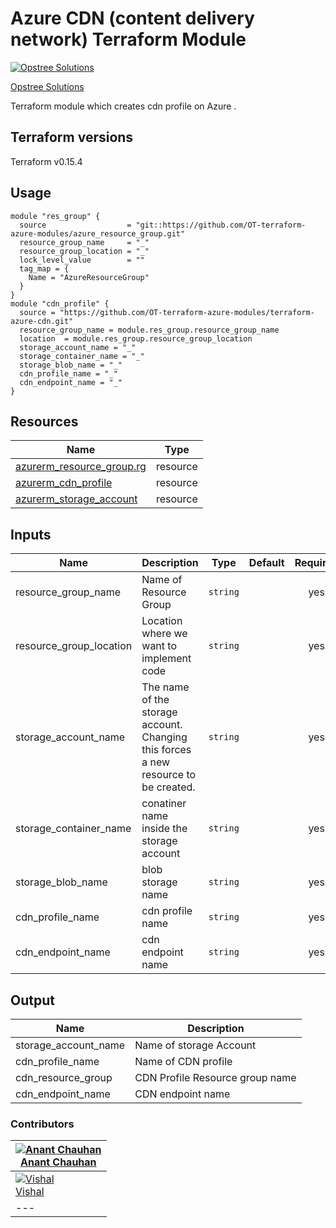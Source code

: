 Azure CDN (content delivery network) Terraform Module
=====================================

[![Opstree Solutions][opstree_avatar]][opstree_homepage]

[Opstree Solutions][opstree_homepage]

  [opstree_homepage]: https://opstree.github.io/
  [opstree_avatar]: https://img.cloudposse.com/150x150/https://github.com/opstree.png

Terraform module which creates cdn profile on Azure .

Terraform versions
------------------
Terraform v0.15.4


Usage
------

```hcl
module "res_group" {
  source                  = "git::https://github.com/OT-terraform-azure-modules/azure_resource_group.git"
  resource_group_name     = "_"
  resource_group_location = "_"
  lock_level_value        = ""
  tag_map = {
    Name = "AzureResourceGroup"
  }
}
module "cdn_profile" {
  source = "https://github.com/OT-terraform-azure-modules/terraform-azure-cdn.git"
  resource_group_name = module.res_group.resource_group_name
  location  = module.res_group.resource_group_location
  storage_account_name = "_"
  storage_container_name = "_"
  storage_blob_name = "_"
  cdn_profile_name = "_"
  cdn_endpoint_name = "_"
}
```

Resources
------
| Name | Type |
|------|------|
| [azurerm_resource_group.rg](https://registry.terraform.io/providers/hashicorp/azurerm/latest/docs/resources/resource_group) | resource |
| [azurerm_cdn_profile](https://registry.terraform.io/providers/hashicorp/azurerm/latest/docs/resources/cdn_profile) | resource |
| [azurerm_storage_account](https://registry.terraform.io/providers/hashicorp/azurerm/latest/docs/resources/storage_account) | resource |


Inputs
------
| Name | Description | Type | Default | Required |
|------|-------------|------|---------|:--------:|
| resource_group_name | Name of Resource Group | `string` |  | yes |
| resource_group_location | Location where we want to implement code | `string` |  | yes |
| storage_account_name | The name of the storage account. Changing this forces a new resource to be created. | `string` | | yes |
| storage_container_name | conatiner name inside the storage account | `string` | | yes |
| storage_blob_name | blob storage name | `string` | | yes |
| cdn_profile_name | cdn profile name | `string` | | yes |
| cdn_endpoint_name | cdn endpoint name | `string` | | yes |


Output
------
| Name | Description |
|------|-------------|  
| storage_account_name | Name of storage Account |
| cdn_profile_name | Name of CDN profile |
| cdn_resource_group | CDN Profile Resource group name |
| cdn_endpoint_name | CDN endpoint name |


### Contributors

|  [![Anant Chauhan][Anant_avatar]][Anant_homepage]<br/>[Anant Chauhan][Anant_homepage] |
|---|
|  [![Vishal][vishal_avatar]][vishal_homepage]<br/>[Vishal][vishal_homepage] |
|---|


  [anant_homepage]: https://gitlab.com/anant.chauhan1
  [anant_avatar]: https://gitlab.com/uploads/-/system/user/avatar/9372704/avatar.png?width=400
  [vishal_avatar]: https://gitlab.com/uploads/-/system/user/avatar/8835802/avatar.png?width=400
  [vishal_homepage]: https://gitlab.com/alfavishal1100